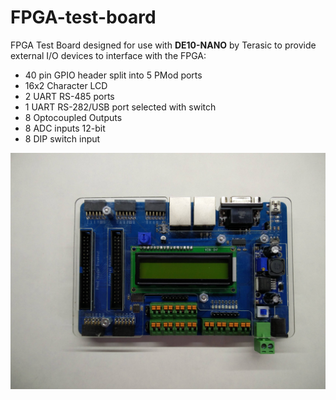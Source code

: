 # FPGA-test-board
FPGA Test Board designed for use with **DE10-NANO** by Terasic to provide external I/O devices to interface with the FPGA:
- 40 pin GPIO header split into 5 PMod ports
- 16x2 Character LCD
- 2 UART RS-485 ports
- 1 UART RS-282/USB port selected with switch
- 8 Optocoupled Outputs
- 8 ADC inputs 12-bit
- 8 DIP switch input

![Board](https://github.com/LuisErnie/FPGA-test-board/blob/master/Top%20View.jpg)
